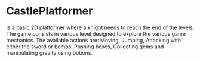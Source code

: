 # CastlePlatformer

Is a basic 2D platformer where a knight needs to reach the end of the levels.  
The game consists in various level designed to explore the various game mechanics.
The available actions are: Moving, Jumping, Attacking with either the sword or bombs, Pushing boxes, Collecting gems and manipulating gravity using potions.

